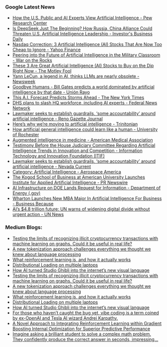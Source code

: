 ### Google Latest News
<!-- GOOGLE-NEWS-CONTENT:START -->

- [How the U.S. Public and AI Experts View Artificial Intelligence - Pew Research Center](https://news.google.com/rss/articles/CBMirwFBVV95cUxOVlNTUHoxVHlZLXNLNW9QSFYweGtidUplcWhLbndiVk1NMXZTaWc0TVo5VVUydlp5WncyVktQdTZpbHRSQzZzTWU5UWhEa0w4aEk1dUVSX2RVSktwbU5jWW45NXJLUkxvZ2ZCOW1IeWtWY1d4YXAxQmFSZEJIM2FXQW5oT2lpaXhzTnNvaEVUbGZMY2JfUUF4d1J6ZWswTlhsNmJfSTFqMWxidWR0N1RZ?oc=5)
- [Is DeepSeek Just The Beginning? How Russia, China Alliance Could Threaten U.S. Artificial Intelligence Leadership - Investor's Business Daily](https://news.google.com/rss/articles/CBMijAFBVV95cUxOYnlBZmc4dHQxT1o2WFVRNEFSb3p5THRNMFE5ZWJYcVgyNG93U0syazEzZGd0dWI3MlNnXzJkSnFoYkhXYkVHSWxCYjJ3ZjcwMlBlVXJNLS1WVnhFS2RseVZwSDlqUDdBRnh6T05jQW5fOUNrcjV4Si1lNzUtc3dydFljc2NRTUp6VW5OVQ?oc=5)
- [Nasdaq Correction: 3 Artificial Intelligence (AI) Stocks That Are Now Too Cheap to Ignore - Yahoo Finance](https://news.google.com/rss/articles/CBMikwFBVV95cUxPcTlRaUFDZWYtejFnTVlKYTZSbFp1RUFnZVlpTTd5OC1uOHFDdkg2RmdKWVRpdVF1emt3OU5US2dYbk5LTjRoTG9kM25OMk9RTXRKY191aVQ5d2p3YkR3dGFSX3E0SkktRFJPSXVIaFNxWWJjZGczMHRGcjJobTUyTWJlLXdTbVhKQkVsa0poNHprQms?oc=5)
- [Peering into the Future of Artificial Intelligence in the Military Classroom - War on the Rocks](https://news.google.com/rss/articles/CBMisAFBVV95cUxQV0QxTXZFQlJVeU5yTjQ0ZTB1TU14eDVta00xYW5BRDc4MHJmUlVxS3NqTkZERDRHTW5CNG5HeFlDTUdkcEVVOWZ6c25wam0xQWFsSzVUVjFMcHdjYzNEWXFaWFhJLWV0OHFELVpaazVsdGZ2dndxS2FXTm40Y0pJeFJWTDFJUzVvSTNnWUpLSU5qQVd5U1lkQy1nel9VSUQ4Q3ZGaDdLODJlSDZKdUZVYw?oc=5)
- [These 3 Are Great Artificial Intelligence (AI) Stocks to Buy on the Dip Right Now - The Motley Fool](https://news.google.com/rss/articles/CBMimAFBVV95cUxObWVfZlZieGUtSnE4X2tiTXAyOGVadnp6bjNtQUwtNmNzVUhxeDJPakdDQ1RTNk8tODNJcm15RW9QYVowZHJYX3ZxdHVnVmt4SG5xdEZYY0ZZTmd4YlBoS2NZal8wVWxuZVZfcTlRdjdwVm1yS1JLRUFmMVVZeDRoSXk4TDB1Nnl6YUJmYnpwdlktTUl6dnFSVw?oc=5)
- [Yann LeCun, a legend in AI, thinks LLMs are nearly obsolete - Newsweek](https://news.google.com/rss/articles/CBMikAFBVV95cUxPemVFbTFrVnVyYkNfUFdnbXliN0g0cUhZajZSMUNXZGRTQkR5b0hjYjctNU5IUG9sbXVqanhlTDd2R2RJVTFJY2VsNzhIN2VXX3I3SXBORUM3YjNXMTNvRnJJeFctX2NXY01BOUU3MlQ0OUlzdk1qT0lsSV9hMFE2R0VMS1ZaSmpUazlhYmNIRU4?oc=5)
- [Goodbye Humans - Bill Gates predicts a world dominated by artificial intelligence by that date - Unión Rayo](https://news.google.com/rss/articles/CBMia0FVX3lxTE1zM29tcGtJcF93R1NMbjJHdk1Cc21TcUdjdHFILXc5Vi1FUU5DaEpBSU5od212cjg5MnhTcW9uTWE3SGN0VF9IMDRfSmpKWWthRTRncFVUUmJHLVVuOXd0SDE2ZFV3clloaUhv?oc=5)
- [This A.I. Forecast Predicts Storms Ahead - The New York Times](https://news.google.com/rss/articles/CBMigwFBVV95cUxObnF0c2puNXhhaTVPRklwN1R1TFNIN2xUMFNiQ1p5bFZEbUZ3Qm5BOEdiR0JMTzBzTmhSLWFjcHFONzF3bWFlb09zYTBMRWwtR0M2YlEybWtCQXZxck0yYjVYdmlYZHVVQjcxNS1HWVlnS2NLT0hOeFJ3QWx4MGVJRTZzYw?oc=5)
- [DHS plans to slash HQ workforce, including AI experts - Federal News Network](https://news.google.com/rss/articles/CBMipgFBVV95cUxOOW1kMnJWX3Y1SHBHN3JJMmxPQWkwXy1mYlhWc0l1WTV0VU52WVRlSHFPcklwbENHSlYwRG9sQnlJdllhek03bVRwVWVQeTdoNFYxdWZia21nR0FWTzhZWDV4WjRBRU5WdUI2bmEweFVVSmhtVWRpaFUxZFhYNllneVQ5LVZBaEczMlhvV3R5c2QzVVhXQW1seXpyREVscEdCcEh0UEpR?oc=5)
- [Lawmaker seeks to establish guardrails, ‘some accountability’ around artificial intelligence - Reno Gazette Journal](https://news.google.com/rss/articles/CBMi3AFBVV95cUxOc2FldU8xSXpMVkFPSEJJRWhzZjlmUWs2T3ZkdXdYZ3FxNko5VklNMVRvamJUc2dCdUdCYUJXTFJ4NHBndVRxZXNZeEJETWZIQ3RkeUY1ZGpaNDZJY0JwaUN1dnlJM24yUzJTeXU0OEY0T0RMSnppQlBXYTFXeW5ycHFrT3c5Y09BR3JSVzhSY05zUHo2em5NWGVseEdhcW5hUV9xdHhqem9qQ3ZveGVURlp6UDJUU2pHV1JSbThEbzZpSHFNTXRUaGxJSlZZMlVFMFlDa1RDcEpRMzM4?oc=5)
- [Here’s why we’re moving to artificial intelligence - Trinitonian](https://news.google.com/rss/articles/CBMijAFBVV95cUxQZjQ2MGZjcFhlMXVpbjFFekRZMG1FNnJvWjRSeTZvSUR3VFBiaTVLdE81U0QzLVFTZkJobmQzYTlSQXhwSXJYa01UeE5BTHE1QkFESE8wc3liU29hZTBNWlZtQjIyNFZkSFRQM0pPUDRyWlpMbVlEa3BQSWR5X3NYWUJLY09ZSUxTcjhkZw?oc=5)
- [How artificial general intelligence could learn like a human - University of Rochester](https://news.google.com/rss/articles/CBMinwFBVV95cUxNTWFuV0lBNkJFLVlYM2ZhWHdhU1ZrXzVRS051QzBRVHJHeXFnVWJ4NmM3emdWYnlsUXNtZnlIMHZZWDJLdTJSRVE3WGgyX3Y5R3dPVUpHY0hXTTh6VWNrZFZzTy1NblpDblVncjV3VXI5NHhiTEVPblNQdGMtNl9paFJmX2M3V3VMNHNvWE9RaG14blhxMWdFa0dsQzh4aDA?oc=5)
- [Augmented intelligence in medicine - American Medical Association](https://news.google.com/rss/articles/CBMijAFBVV95cUxPeUZ0UTJTcnpROXdXYWxHdDJMejBwVm9xZ1FtTFVnOHBHTTV5NDY1NFBRd0JzM2h6Qk1BZXVLeEhYWThQMVFoa3J3bGFFYVN6VjVnS3JvWDdRUjVxbHo4bEtaOWwxd1FXd01pYWxmYzRJWE9LMWtaM2FqS1BPdkJKYXNPSlRhcFpDUTVQSQ?oc=5)
- [Testimony Before the House Judiciary Committee Regarding Artificial Intelligence Trends in Innovation and Competition - Information Technology and Innovation Foundation (ITIF)](https://news.google.com/rss/articles/CBMiywFBVV95cUxNTjhLS1k5SEl4bGw3aXlPQ0JLMzNDdGpNNzlpMWx1eGV2UnFVTllkM0QyTEd0eXY3UV9VWTBIdlotR043UlF1Y1lEZmJuNVFQQVdiMmwzVnl2SXQtWUo5cE11M0RlTlpDelZHcEk1MXZwdU9lR28wQTQ0akUxQ0psS2dtMTFjRVBEUllGaWs5QU1jX0ppeWphSFpHbDF6MUItUUdrVmxkajN3OHNjN0lOcUxVdllGaUVkN1JQeEQybkxHTEZXT3ZnY1Jrbw?oc=5)
- [Lawmaker seeks to establish guardrails, ‘some accountability’ around artificial intelligence - Nevada Current](https://news.google.com/rss/articles/CBMixgFBVV95cUxOYnlqWkdGXzBiTTkxUEhIM0d5dEZRSjhyRjUzMV96clFYVU9pMkd2M1FfYjlmZElVUjVWM2dGYnRUQjNNUnp1dkNYN0ZleWsyeENNS0V5T1N0XzE5SzBUSU0wNndObHhkelhpNE1wUzJpNGYyWmlvV1ZiNktDWWN5OUktUmJxN1l4SjdRbWVvUVdJeUhsazNJeXpLWDNva2p0OGJKNk9MVnNNRUxrbFJyNm10VDZ0aFlKWjdkNEZveFJ6WE1wdVE?oc=5)
- [Category: Artificial Intelligence - Aerospace America](https://news.google.com/rss/articles/CBMidkFVX3lxTE5JRHl5bUNEQllNU0ZGQlRqaDBZX191bGJqUldoQ1ZPWXlfZUlSa3h6d2tyekxhQkJzZUczaV9YSWREeXUwWTlQODllTi0wdGwtUHRQaUt1ekV3a21IT1FsSUREMXA3NTdEdTNCY3pla0g3NUxBWHc?oc=5)
- [The Kogod School of Business at American University Launches Institute for Applied Artificial Intelligence - PR Newswire](https://news.google.com/rss/articles/CBMi9AFBVV95cUxQSERXNXBEcE16ZXpzQUZsa3VDVWV2b18zVEFVYWpIQXhHZ1hXMDg5R3ZxM281V0JuNUdWLXdoMk5LTUdXM3JjS1dhVk9PbjRNanhzM1RhMmE3eHJxMWJpNXNFNjlRb2hISXdtdzB4ek9DMzhQQmJMWVNJd19CYzlnMTUwdms5MVBXMEt1elFjMWg1LVVjeDFNamJ1Q0xFNm9kM1l5TUFFZ0xHdTlKdmNEMWNxR2g0Zzd5MHkwaENPOGM1U0x3MEZZMEVUVkFXUG9xMWZpdV9wTUthanIxOEd0cjU1YXl1TW1ZOHFxbDBUdlpCc19t?oc=5)
- [AI Infrastructure on DOE Lands Request for Information - Department of Energy (.gov)](https://news.google.com/rss/articles/CBMigwFBVV95cUxQUklYQ05WeEJUQk45XzlvbWhxaHJlOXByeUxuQ2hOZzQ1V0NKS1Q0d2MxQVh4X2EzZC1YVGIwOFRic2tlcHN5RDlYT3dBRkFnUzFVLWtEVGpfZDgtdV91TlZqQ3FMbVhuTGludl8zdWs1dUZHOVg1R3BnUnpuc25IYUhJcw?oc=5)
- [Wharton Launches New MBA Major In Artificial Intelligence For Business - Business Because](https://news.google.com/rss/articles/CBMikAFBVV95cUxPVkpEdEpzMkR3SWdoOG81WG5wQ1FaZTVDWVhiRzNydzIyQW5RLXpBcmlnbmI3QXdIakxPeGtpQlFuR183RVBXX01sNnduMVo1bnBna1VadG5XLXVYOXVUNGZ6SVVQQnl1OXEwYXA0SjRUMGpzamw2ZzNhNzQ4V3JITHZCYmJUZ0NSdHRjMUtxMi0?oc=5)
- [AI’s $4.8 trillion future: UN warns of widening digital divide without urgent action - UN News](https://news.google.com/rss/articles/CBMiV0FVX3lxTE04WDItYWFrTXdlX2lMR09Zem9zX19VOWpuZXhZX2lWUGJpYlNZQnk0SXZGUURKWVpLVnYyWU5POWFZZjg5MnRrX1VWcjhvRVBDQjBMOXpuOA?oc=5)<!-- GOOGLE-NEWS-CONTENT:END -->

### Medium Blogs:
<!-- MEDIUM-CONTENT:START -->

- [Testing the limits of recognizing illicit cryptocurrency transactions with machine learning on graphs. Could it be useful in real life?](https://medium.com/@nm8144/is-graph-machine-learning-the-new-cryptocurrency-police-a7a40caeb959?source=topic_portal---recommended_stories---machine_learning---0-107--------------------dfeae04d_2fdc_47de_ac8f_ff8094dd32e4--------------)
- [A new tokenization approach challenges everything we thought we knew about language processing](https://medium.com/data-science-collective/space-travel-for-language-models-how-superbpe-revolutionizes-tokenization-a7b40a86000f?source=topic_portal---recommended_stories---machine_learning---1-107--------------------dfeae04d_2fdc_47de_ac8f_ff8094dd32e4--------------)
- [What reinforcement learning is, and how it actually works](https://medium.com/ai-advances/learning-to-learn-how-machines-master-decision-making-part-1-bb2900fa2118?source=topic_portal---recommended_stories---machine_learning---2-107--------------------dfeae04d_2fdc_47de_ac8f_ff8094dd32e4--------------)
- [Distributional Loading on multiple laptops](https://medium.com/gitconnected/loading-unquantized-70b-llm-across-friends-laptops-e287b0c8b8f3?source=topic_portal---recommended_stories---machine_learning---3-107--------------------dfeae04d_2fdc_47de_ac8f_ff8094dd32e4--------------)
- [How AI turned Studio Ghibli into the internet’s new visual language](https://medium.com/@JimTheAIWhisperer/gpt-4os-studio-ghibli-ai-art-generator-is-remaking-reality-and-popular-culture-before-our-very-d256a82af852?source=topic_portal---recommended_stories---machine_learning---4-107--------------------dfeae04d_2fdc_47de_ac8f_ff8094dd32e4--------------)
- [Testing the limits of recognizing illicit cryptocurrency transactions with machine learning on graphs. Could it be useful in real life?](https://medium.com/@nm8144/is-graph-machine-learning-the-new-cryptocurrency-police-a7a40caeb959?source=topic_portal---recommended_stories---machine_learning---0-107--------------------dfeae04d_2fdc_47de_ac8f_ff8094dd32e4--------------)
- [A new tokenization approach challenges everything we thought we knew about language processing](https://medium.com/data-science-collective/space-travel-for-language-models-how-superbpe-revolutionizes-tokenization-a7b40a86000f?source=topic_portal---recommended_stories---machine_learning---1-107--------------------dfeae04d_2fdc_47de_ac8f_ff8094dd32e4--------------)
- [What reinforcement learning is, and how it actually works](https://medium.com/ai-advances/learning-to-learn-how-machines-master-decision-making-part-1-bb2900fa2118?source=topic_portal---recommended_stories---machine_learning---2-107--------------------dfeae04d_2fdc_47de_ac8f_ff8094dd32e4--------------)
- [Distributional Loading on multiple laptops](https://medium.com/gitconnected/loading-unquantized-70b-llm-across-friends-laptops-e287b0c8b8f3?source=topic_portal---recommended_stories---machine_learning---3-107--------------------dfeae04d_2fdc_47de_ac8f_ff8094dd32e4--------------)
- [How AI turned Studio Ghibli into the internet’s new visual language](https://medium.com/@JimTheAIWhisperer/gpt-4os-studio-ghibli-ai-art-generator-is-remaking-reality-and-popular-culture-before-our-very-d256a82af852?source=topic_portal---recommended_stories---machine_learning---4-107--------------------dfeae04d_2fdc_47de_ac8f_ff8094dd32e4--------------)
- [For those who haven’t caught the bug yet, vibe coding is a term coined by ex-OpenAI and Tesla AI wizard Andrei Karpathy.](https://medium.com/data-science-collective/the-vibe-coding-mind-virus-explained-3-simple-rules-to-vibe-your-way-without-breaking-things-4762553fecb3?source=topic_portal---recommended_stories---machine_learning---5-107--------------------dfeae04d_2fdc_47de_ac8f_ff8094dd32e4--------------)
- [A Novel Approach to Integrating Reinforcement Learning within Gradient Boosting Internal Optimization for Superior Predictive Performance](https://medium.com/towards-artificial-intelligence/reinforcement-learning-enhanced-gradient-boosting-machines-77457e8cb4d9?source=topic_portal---recommended_stories---machine_learning---6-107--------------------dfeae04d_2fdc_47de_ac8f_ff8094dd32e4--------------)
- [Imagine asking a brilliant student to solve a complex math problem. They confidently produce the correct answer in seconds, impressing…](https://medium.com/data-science-collective/ai-vs-mathematical-proofs-why-even-the-best-models-struggle-8da485798ab8?source=topic_portal---recommended_stories---machine_learning---7-107--------------------dfeae04d_2fdc_47de_ac8f_ff8094dd32e4--------------)<!-- MEDIUM-CONTENT:END -->
